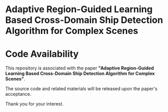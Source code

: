 # Adaptive Region-Guided Learning Based Cross-Domain Ship Detection Algorithm for Complex Scenes
# Code Availability

This repository is associated with the paper **"Adaptive Region-Guided Learning Based Cross-Domain Ship Detection Algorithm for Complex Scenes"**.

The source code and related materials will be released upon the paper's acceptance.

Thank you for your interest.
